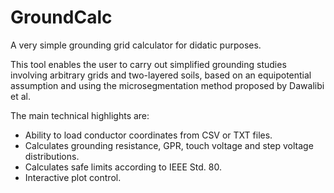 # GroundCalc
A very simple grounding grid calculator for didatic purposes.

This tool enables the user to carry out simplified grounding studies involving arbitrary grids and two-layered soils, based on an equipotential assumption and using the microsegmentation method proposed by Dawalibi et al.

The main technical highlights are:
- Ability to load conductor coordinates from CSV or TXT files.
- Calculates grounding resistance, GPR, touch voltage and step voltage distributions.
- Calculates safe limits according to IEEE Std. 80.
- Interactive plot control.
